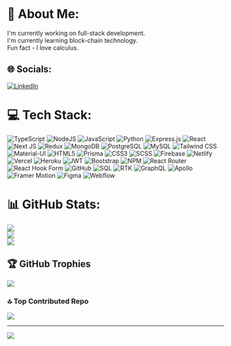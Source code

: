 # 💫 About Me:
I'm currently working on full-stack development.<br>I'm currently learning block-chain technology.<br>Fun fact - I love calculus.


## 🌐 Socials:
[![LinkedIn](https://img.shields.io/badge/LinkedIn-%230077B5.svg?logo=linkedin&logoColor=white)](https://linkedin.com/in/eyob-degefu/) 

# 💻 Tech Stack:
![TypeScript](https://img.shields.io/badge/typescript-%23007ACC.svg?style=for-the-badge&logo=typescript&logoColor=white) 
![NodeJS](https://img.shields.io/badge/node.js-6DA55F?style=for-the-badge&logo=node.js&logoColor=white) 
![JavaScript](https://img.shields.io/badge/javascript-%23323330.svg?style=for-the-badge&logo=javascript&logoColor=%23F7DF1E) 
![Python](https://img.shields.io/badge/python-%2314354C.svg?style=for-the-badge&logo=python&logoColor=white)
![Express.js](https://img.shields.io/badge/express.js-%23404d59.svg?style=for-the-badge&logo=express&logoColor=%2361DAFB) 
![React](https://img.shields.io/badge/react-%2361DAFB.svg?style=for-the-badge&logo=react&logoColor=white)
![Next JS](https://img.shields.io/badge/Next-black?style=for-the-badge&logo=next.js&logoColor=white) 
![Redux](https://img.shields.io/badge/redux-%23593d88.svg?style=for-the-badge&logo=redux&logoColor=white)
![MongoDB](https://img.shields.io/badge/MongoDB-%2347A248.svg?style=for-the-badge&logo=mongodb&logoColor=white)
![PostgreSQL](https://img.shields.io/badge/PostgreSQL-%23416C7C.svg?style=for-the-badge&logo=postgresql&logoColor=white)
![MySQL](https://img.shields.io/badge/MySQL-%234479A1.svg?style=for-the-badge&logo=mysql&logoColor=white)
![Tailwind CSS](https://img.shields.io/badge/Tailwind%20CSS-%23006B3F.svg?style=for-the-badge&logo=tailwind-css&logoColor=white)
![Material-UI](https://img.shields.io/badge/Material%20UI-%230081CB.svg?style=for-the-badge&logo=mui&logoColor=white)
![HTML5](https://img.shields.io/badge/html5-%23E34F26.svg?style=for-the-badge&logo=html5&logoColor=white) 
![Prisma](https://img.shields.io/badge/Prisma-%23000000.svg?style=for-the-badge&logo=prisma&logoColor=white)
![CSS3](https://img.shields.io/badge/css3-%231572B6.svg?style=for-the-badge&logo=css3&logoColor=white) 
![SCSS](https://img.shields.io/badge/scss-%23C69CBB.svg?style=for-the-badge&logo=sass&logoColor=white)
![Firebase](https://img.shields.io/badge/firebase-%23039BE5.svg?style=for-the-badge&logo=firebase) 
![Netlify](https://img.shields.io/badge/netlify-%23000000.svg?style=for-the-badge&logo=netlify&logoColor=#00C7B7) 
![Vercel](https://img.shields.io/badge/vercel-%23000000.svg?style=for-the-badge&logo=vercel&logoColor=white) 
![Heroku](https://img.shields.io/badge/heroku-%23430098.svg?style=for-the-badge&logo=heroku&logoColor=white) 
![JWT](https://img.shields.io/badge/JWT-black?style=for-the-badge&logo=JSON%20web%20tokens) 
![Bootstrap](https://img.shields.io/badge/bootstrap-%238511FA.svg?style=for-the-badge&logo=bootstrap&logoColor=white)
![NPM](https://img.shields.io/badge/NPM-%23CB3837.svg?style=for-the-badge&logo=npm&logoColor=white) 
![React Router](https://img.shields.io/badge/React_Router-CA4245?style=for-the-badge&logo=react-router&logoColor=white) 
![React Hook Form](https://img.shields.io/badge/React%20Hook%20Form-%23EC5990.svg?style=for-the-badge&logo=reacthookform&logoColor=white) 
![GitHub](https://img.shields.io/badge/GitHub-%23121011.svg?style=for-the-badge&logo=github&logoColor=white)
![SQL](https://img.shields.io/badge/SQL-%2307405e.svg?style=for-the-badge&logo=postgresql&logoColor=white)
![RTK](https://img.shields.io/badge/RTK-%2361DAFB.svg?style=for-the-badge&logo=redux&logoColor=white)
![GraphQL](https://img.shields.io/badge/GraphQL-%23E10098.svg?style=for-the-badge&logo=graphql&logoColor=white)
![Apollo](https://img.shields.io/badge/Apollo-%2329148C.svg?style=for-the-badge&logo=apollo-graphql&logoColor=white)
![Framer Motion](https://img.shields.io/badge/Framer%20Motion-%2361DAFB.svg?style=for-the-badge&logo=framer&logoColor=white)
![Figma](https://img.shields.io/badge/Figma-%23F24E1E.svg?style=for-the-badge&logo=figma&logoColor=white)
![Webflow](https://img.shields.io/badge/Webflow-%23000000.svg?style=for-the-badge&logo=webflow&logoColor=white)

# 📊 GitHub Stats:
![](https://github-readme-stats.vercel.app/api?username=Quantum-VSEPR&theme=nightowl&hide_border=false&include_all_commits=true&count_private=true)<br/>
![](https://github-readme-streak-stats.herokuapp.com/?user=Quantum-VSEPR&theme=nightowl&hide_border=false)<br/>
![](https://github-readme-stats.vercel.app/api/top-langs/?username=Quantum-VSEPR&theme=nightowl&hide_border=false&include_all_commits=true&count_private=true&layout=compact)

## 🏆 GitHub Trophies
![](https://github-profile-trophy.vercel.app/?username=Quantum-VSEPR&theme=discord&no-frame=false&no-bg=true&margin-w=4)



### 🔝 Top Contributed Repo
![](https://github-contributor-stats.vercel.app/api?username=Quantum-VSEPR&limit=5&theme=dark&combine_all_yearly_contributions=true)


---
[![](https://visitcount.itsvg.in/api?id=Quantum-VSEPR&icon=0&color=0)](https://visitcount.itsvg.in)

<!-- Proudly created with GPRM ( https://gprm.itsvg.in ) -->
